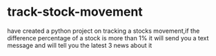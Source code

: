 # track-stock-movement
have created a python project on tracking a stocks movement,if the difference percentage of a stock is more than 1% it will send you a text message and will tell you the latest 3 news about it 
